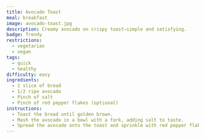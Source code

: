 ```yaml
---
title: Avocado Toast
meal: breakfast
image: avocado-toast.jpg
description: Creamy avocado on crispy toast—simple and satisfying.
badge: Trendy
restrictions:
  - vegetarian
  - vegan
tags:
  - quick
  - healthy
difficulty: easy
ingredients:
  - 1 slice of bread
  - 1/2 ripe avocado
  - Pinch of salt
  - Pinch of red pepper flakes (optional)
instructions:
  - Toast the bread until golden brown.
  - Mash the avocado in a bowl with a fork, adding salt to taste.
  - Spread the avocado onto the toast and sprinkle with red pepper flakes if desired.
---
```

